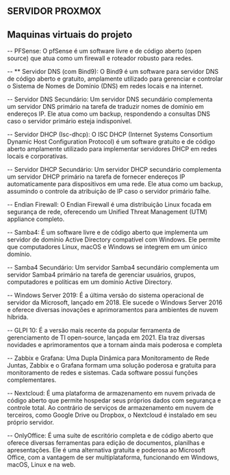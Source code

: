 ## SERVIDOR PROXMOX

## Maquinas virtuais do projeto

 --  PFSense: O pfSense é um software livre e de código aberto (open source) que
      atua como um firewall e roteador robusto para redes.

 --  ** Servidor DNS (com Bind9): O Bind9 é um software para servidor DNS de
      código aberto e gratuito, amplamente utilizado para gerenciar e controlar o
      Sistema de Nomes de Domínio (DNS) em redes locais e na internet.
      
 --  Servidor DNS Secundário: Um servidor DNS secundário complementa um
      servidor DNS primário na tarefa de traduzir nomes de domínio em endereços
      IP. Ele atua como um backup, respondendo a consultas DNS caso o servidor
      primário esteja indisponível.
      
 -- Servidor DHCP (Isc-dhcp): O ISC DHCP (Internet Systems Consortium
     Dynamic Host Configuration Protocol) é um software gratuito e de código
     aberto amplamente utilizado para implementar servidores DHCP em redes
     locais e corporativas.
     
 -- Servidor DHCP Secundário: Um servidor DHCP secundário complementa um
     servidor DHCP primário na tarefa de fornecer endereços IP automaticamente
     para dispositivos em uma rede. Ele atua como um backup, assumindo o
     controle da atribuição de IP caso o servidor primário falhe.
     
 -- Endian Firewall: O Endian Firewall é uma distribuição Linux focada em
    segurança de rede, oferecendo um Unified Threat Management (UTM)
    appliance completo.
    
 -- Samba4: É um software livre e de código aberto que implementa um servidor de
    domínio Active Directory compatível com Windows. Ele permite que
    computadores Linux, macOS e Windows se integrem em um único domínio.
    
 -- Samba4 Secundário: Um servidor Samba4 secundário complementa um
    servidor Samba4 primário na
     tarefa de gerenciar usuários, grupos,
    computadores e políticas em um domínio Active Directory.
    
 -- Windows Server 2019: É a última versão do sistema operacional de servidor
    da Microsoft, lançado em 2018. Ele sucede o Windows Server 2016 e oferece
    diversas inovações e aprimoramentos para ambientes de nuvem híbrida.
    
 -- GLPI 10: É a versão mais recente da popular ferramenta de gerenciamento de
    TI open-source, lançada em 2021. Ela traz diversas
     novidades e aprimoramentos que a tornam ainda mais poderosa e completa
     
 -- Zabbix e Grafana: Uma Dupla Dinâmica para Monitoramento de Rede Juntas,
    Zabbix e o Grafana formam uma solução poderosa e gratuita para
    monitoramento de redes e sistemas. Cada software possui funções
    complementares.
    
-- Nextcloud: É uma plataforma de armazenamento em nuvem privada de código
    aberto que permite hospedar seus próprios dados com segurança e controle
    total. Ao contrário de serviços de armazenamento em nuvem de terceiros,
    como Google Drive ou Dropbox, o Nextcloud é instalado em seu próprio
    servidor.
    
-- OnlyOffice: É uma suíte de escritório completa e de código aberto que oferece
    diversas ferramentas para edição de documentos, planilhas e apresentações.
    Ele é uma alternativa gratuita e poderosa ao Microsoft Office, com a vantagem
    de ser multiplataforma, funcionando em Windows, macOS, Linux e na web.
    
    
